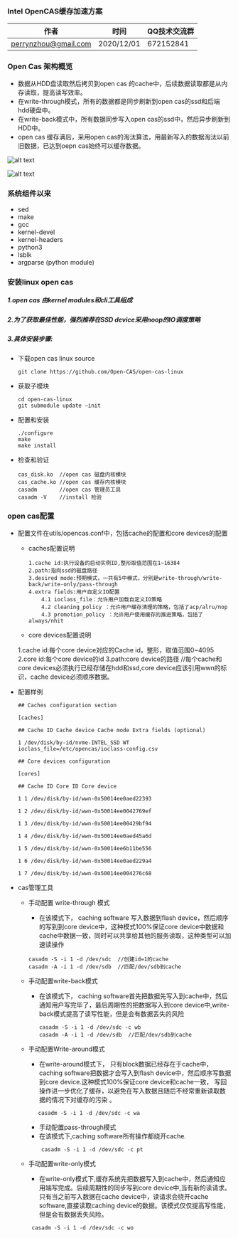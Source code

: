 ### Intel OpenCAS缓存加速方案

| 作者 | 时间 |QQ技术交流群 |
| ------ | ------ |------ |
| perrynzhou@gmail.com |2020/12/01 |672152841 |

### Open Cas 架构概览

- 数据从HDD盘读取然后拷贝到open cas 的cache中，后续数据读取都是从内存读取，提高读写效率。
- 在write-through模式，所有的数据都是同步刷新到open cas的ssd和后端hdd硬盘中。
- 在write-back模式中，所有数据同步写入open cas的ssd中，然后异步刷新到HDD中。
- open cas 缓存满后，采用open cas的淘汰算法，用最新写入的数据淘汰以前旧数据，已达到oepn cas始终可以缓存数据。

 ![alt text](../../images/ocf_examples.jpg) 

 ![alt text](../../images/ocf_software_stack_layers.jpg) 

### 系统组件以来

- sed
- make
- gcc
- kernel-devel
- kernel-headers
- python3
- lsblk
- argparse (python module)



### 安装linux open cas

##### 1.open cas 由kernel modules和cli工具组成

##### 2.为了获取最佳性能，强烈推荐在SSD device采用noop的IO调度策略

##### 3.具体安装步骤:

 - 下载open cas linux source

   ```
   git clone https://github.com/Open-CAS/open-cas-linux
   ```

   

- 获取子模块

  ```
  cd open-cas-linux 
  git submodule update –init
  ```

- 配置和安装

  ```
  ./configure
  make
  make install
  ```

- 检查和验证

  ```
  cas_disk.ko  //open cas 磁盘内核模块
  cas_cache.ko //open cas 缓存内核模块
  casadm       //open cas 管理员工具
  casadm -V    //install 检验
  ```

### open cas配置

  - 配置文件在utils/opencas.conf中，包括cache的配置和core devices的配置

      - caches配置说明

        ```
      	1.cache id:执行设备的启动实例ID,整形取值范围在1~16384
      	2.path:指向ssd的磁盘路径
      	3.desired mode:预期模式，一共有5中模式，分别是write-through/write-back/write-only/pass-through
      	4.extra fields:用户自定义IO配置
      		4.1 ioclass_file：允许用户加载自定义IO策略
          	4.2 cleaning_policy ：允许用户缓存清理的策略，包括了acp/alru/nop
      		4.3 promotion_policy ：允许用户使用缓存的推进策略，包括了always/nhit
      	
      	```
      
      - core devices配置说明


      1.cache id:每个core device对应的Cache id，整形，取值范围0~4095
      2.core id:每个core device的id
      3.path:core device的路径
          //每个cache和core devices必须执行已经存储在hdd和ssd,core device应该引用wwn的标识，cache device必须顺序数据。




  - 配置样例
  
    ```
    ## Caches configuration section
    
    [caches]
    
    ## Cache ID Cache device Cache mode Extra fields (optional)
    
    1 /dev/disk/by-id/nvme-INTEL_SSD WT ioclass_file=/etc/opencas/ioclass-config.csv
    
    ## Core devices configuration
    
    [cores]
    
    ## Cache ID Core ID Core device
    
    1 1 /dev/disk/by-id/wwn-0x50014ee0aed22393
    
    1 2 /dev/disk/by-id/wwn-0x50014ee0042769ef
    
    1 3 /dev/disk/by-id/wwn-0x50014ee00429bf94
    
    1 4 /dev/disk/by-id/wwn-0x50014ee0aed45a6d
    
    1 5 /dev/disk/by-id/wwn-0x50014ee6b11be556
    
    1 6 /dev/disk/by-id/wwn-0x50014ee0aed229a4
    
    1 7 /dev/disk/by-id/wwn-0x50014ee004276c68
    ```
  
    

- cas管理工具

  - 手动配置 write-through 模式

    - 在该模式下，   caching  software 写入数据到flash device，然后顺序的写到到core device中，这种模式100%保证core device中数据和cache中数据一致，同时可以共享给其他的服务读取，这种类型可以加速读操作

    ```
    casadm -S -i 1 -d /dev/sdc  //创建id=1的cache
    casadm -A -i 1 -d /dev/sdb  //匹配/dev/sdb到cache
    ```

  - 手动配置write-back模式

    - 在该模式下， caching  software首先把数据先写入到cache中，然后通知用户写完毕了，最后周期性的把数据写入到core device中,write-back模式提高了读写性能，但是会有数据丢失的风险
        ```
        casadm -S -i 1 -d /dev/sdc -c wb
        casadm -A -i 1 -d /dev/sdb  //匹配/dev/sdb到cache
    	```
  - 手动配置Write-around模式
    
    - 在write-around模式下， 只有block数据已经存在于cache中，caching  software把数据才会写入到flash device中，然后顺序写数据到core device.这种模式100%保证core device和cache一致， 写回操作进一步优化了缓存，以避免在写入数据且随后不经常重新读取数据的情况下对缓存的污染 。
  
  	 ```
  		casadm -S -i 1 -d /dev/sdc -c wa
  	 ```
  
	- 手动配置pass-through模式
    - 在该模式下,caching software所有操作都绕开cache.

     ```
		 casadm -S -i 1 -d /dev/sdc -c pt
     ```
  
  - 手动配置write-only模式
  
    - 在write-only模式下,缓存系统先把数据写入到cache中，然后通知应用端写完成。后续周期性的同步写到core device中,当有新的读请求。只有当之前写入数据在cache device中，读请求会绕开cache software,直接读取caching device的数据。该模式仅仅提高写性能，但是会有数据丢失风险。
  
    ```
     casadm -S -i 1 -d /dev/sdc -c wo
    ```
  
    